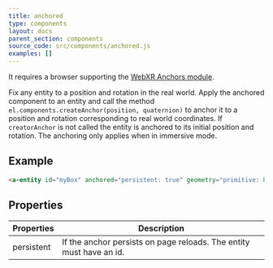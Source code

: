 ```yaml
---
title: anchored
type: components
layout: docs
parent_section: components
source_code: src/components/anchored.js
examples: []
---
```


[webxranchors]: https://immersive-web.github.io/anchors/

It requires a browser supporting the [WebXR Anchors module][webxranchors].

Fix any entity to a position and rotation in the real world. Apply the anchored component to an entity and call the method `el.components.createAnchor(position, quaternion)` to anchor it to a position and rotation corresponding to real world coordinates. If `creatorAnchor` is not called the entity is anchored to its initial position and rotation. The anchoring only applies when in immersive mode.


## Example

```html
<a-entity id="myBox" anchored="persistent: true" geometry="primitive: box" material="color: red"></a-entity>
```

## Properties

| Properties        | Description                                                             |
|-------------------|-------------------------------------------------------------------------|
| persistent        | If the anchor persists on page reloads. The entity must have an id.     |

